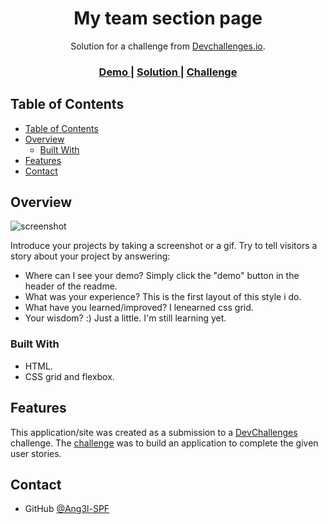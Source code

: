 
<h1 align="center">My team section page</h1>

<div align="center">
   Solution for a challenge from  <a href="http://devchallenges.io" target="_blank">Devchallenges.io</a>.
</div>

<div align="center">
  <h3>
    <a href="https://ang3l-spf.github.io/my-team-section-page/">
      Demo
    </a>
    <span> | </span>
    <a href="https://github.com/Ang3l-SPF/my-team-section-page">
      Solution
    </a>
    <span> | </span>
    <a href="https://devchallenges.io/challenges/hhmesazsqgKXrTkYkt0U">
      Challenge
    </a>
  </h3>
</div>

<!-- TABLE OF CONTENTS -->

## Table of Contents

- [Table of Contents](#table-of-contents)
- [Overview](#overview)
  - [Built With](#built-with)
- [Features](#features)
- [Contact](#contact)

<!-- OVERVIEW -->

## Overview

![screenshot](./images/designs.gif)

Introduce your projects by taking a screenshot or a gif. Try to tell visitors a story about your project by answering:

- Where can I see your demo?
    Simply click the "demo" button in the header of the readme.
- What was your experience?
    This is the first layout of this style i do.
- What have you learned/improved?
    I lenearned css grid.
- Your wisdom? :)
    Just a little. I'm still learning yet.

### Built With

- HTML.
- CSS grid and flexbox.

## Features

This application/site was created as a submission to a [DevChallenges](https://devchallenges.io/challenges) challenge. The [challenge](https://devchallenges.io/challenges/hhmesazsqgKXrTkYkt0U) was to build an application to complete the given user stories.

## Contact

- GitHub [@Ang3l-SPF](https://github.com/Ang3l-SPF)


